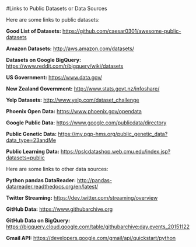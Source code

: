 #Links to Public Datasets or Data Sources

Here are some links to public datasets:

**Good List of Datasets:** https://github.com/caesar0301/awesome-public-datasets

**Amazon Datasets:** http://aws.amazon.com/datasets/

**Datasets on Google BigQuery:** https://www.reddit.com/r/bigquery/wiki/datasets

**US Government:** https://www.data.gov/

**New Zealand Government:** http://www.stats.govt.nz/infoshare/

**Yelp Datasets:** http://www.yelp.com/dataset_challenge

**Phoenix Open Data:** https://www.phoenix.gov/opendata

**Google Public Data:** https://www.google.com/publicdata/directory

**Public Genetic Data:** https://my.pgp-hms.org/public_genetic_data?data_type=23andMe

**Public Learning Data:** https://pslcdatashop.web.cmu.edu/index.jsp?datasets=public




Here are some links to other data sources:

**Python pandas DataReader:** http://pandas-datareader.readthedocs.org/en/latest/

**Twitter Streaming:** https://dev.twitter.com/streaming/overview

**GitHub Data:** https://www.githubarchive.org

**GitHub Data on BigQuery:** https://bigquery.cloud.google.com/table/githubarchive:day.events_20151122

**Gmail API:** https://developers.google.com/gmail/api/quickstart/python
